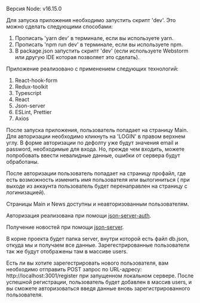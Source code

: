 Версия Node: v16.15.0

Для запуска приложения необходимо запустить скрипт 'dev'. Это можно сделать следующими способами:
1. Прописать 'yarn dev' в терминале, если вы используете yarn.
2. Прописать 'npm run dev' в терминале, если вы используете npm.
3. В package.json запустить скрипт 'dev' (если используете Webstorm или другую IDE которая позволяет это сделать).

Приложение реализовано с применением следующих технологий:
1. React-hook-form
2. Redux-toolkit
3. Typescript
4. React
5. Json-server
6. ESLint, Prettier
7. Axios


После запуска приложения, пользователь попадает на страницу Main. Для авторизации необходимо кликнуть на 'LOGIN' в правом верхнем углу. В форме авторизации по дефолту уже будут значения email и password, необходимые для входа. Но, прежде чем входить, можете попробовать ввести невалидные данные, ошибки от сервера будут обработаны.

После авторизации пользователь попадает на страницу профайл, где есть возможность изменить имя пользователя или вылогиниться ( при выходе из аккаунта пользователь будет перенаправлен на страницу с логинизацией).

Страницы Main и News доступны и неавторизованным пользователям.

Авторизация реализована при помощи [json-server-auth](https://www.npmjs.com/package/json-server-auth).

Получение новостей при помощи [json-server](https://www.npmjs.com/package/json-server).

В корне проекта будет папка server, внутри которой есть файл db.json, откуда мы и получаем все данные. Зарегестрированные пользователи так же будут отображены там в массиве users. 

Есть ли вы хотите зарегестрировать нового пользователя, вам необходимо отправить POST запрос по URL-адресу: http://localhost:3001/register при запущенном локальном сервере. После успешной регистрации, пользователь будет добавлен в массив users,  и вы сможете авторизоваться введя данные вновь зарегистрированного пользователя.



